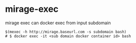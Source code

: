 # mirage-exec

mirage exec can docker exec from input subdomain


```
$(mexec -h http://mirage.baseurl.com -s subdomain bash)
# $ docker exec -it <sub domain docker container id> bash
```
